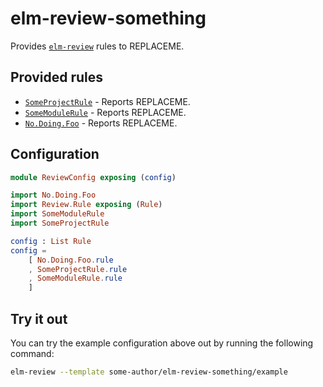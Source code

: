 # elm-review-something

Provides [`elm-review`](https://package.elm-lang.org/packages/jfmengels/elm-review/latest/) rules to REPLACEME.


## Provided rules

- [`SomeProjectRule`](https://package.elm-lang.org/packages/some-author/elm-review-something/1.0.0/SomeProjectRule) - Reports REPLACEME.
- [`SomeModuleRule`](https://package.elm-lang.org/packages/some-author/elm-review-something/1.0.0/SomeModuleRule) - Reports REPLACEME.
- [`No.Doing.Foo`](https://package.elm-lang.org/packages/some-author/elm-review-something/1.0.0/No-Doing-Foo) - Reports REPLACEME.


## Configuration

```elm
module ReviewConfig exposing (config)

import No.Doing.Foo
import Review.Rule exposing (Rule)
import SomeModuleRule
import SomeProjectRule

config : List Rule
config =
    [ No.Doing.Foo.rule
    , SomeProjectRule.rule
    , SomeModuleRule.rule
    ]
```


## Try it out

You can try the example configuration above out by running the following command:

```bash
elm-review --template some-author/elm-review-something/example
```
